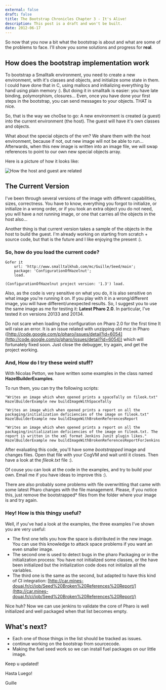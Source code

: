 ```yaml
---
external: false
draft: false
title: The Bootstrap Chronicles Chapter 3 - It's Alive!
description: This post is a draft and won't be built.
date: 2012-06-17
---
```


So now that you now a bit what the bootstrap is about and what are some of the problems to face. I'll show you some solutions and progress for **real**.

## How does the bootstrap implementation work
To bootstrap a Smalltalk environment, you need to create a new environment, with it's classes and objects, and initialize some state in them. I could have done that in C, using mallocs and initializing everything by hand using plain memory :). But doing it in smalltalk is easier: you have late binding, polymorphism, closures... Even, once you have done your first steps in the bootstrap, you can send messages to your objects. THAT is nice.

So, that is the way we cho0se to go: A new environment is created (a guest) into the current environment (the host). The guest will have it's own classes and objects.

What about the special objects of the vm? We share them with the host environment, because if not, out new image will not be able to run... Afterwards, when this new image is written into an image file, we will swap references to point to our own new special objects array.

Here is a picture of how it looks like:

![How the host and guest are related](http://playingwithobjects.files.wordpress.com/2012/06/bootstrap-strategy.png)

## The Current Version
I've been through several versions of the image with different capabilities, sizes, correctness. You have to know, everything you forgot to initialize, or initialize in a wrong order, or if you took an extra object you do not need, you will have a not running image, or one that carries all the objects in the host also...

Another thing is that current version takes a sample of the objects in the host to build the guest. I'm already working on starting from scratch + source code, but that is the future and I like enjoying the present :).
### So, how do you load the current code?
```smalltalk
Gofer it
    url: 'http://www.smalltalkhub.com/mc/Guille/Seed/main';
    package: 'ConfigurationOfHazelnut';
    load.

(ConfigurationOfHazelnut project version: '1.3') load.
```

Also, as the code is very sensitive on what you do, it is also sensitive on what image you're running it on. If you play with it in a wrong/different image, you will have different/unexpected results. So, I suggest you to use the same image as me for testing it: **Latest Pharo 2.0**. In particular, I've tested it on versions 20133 and 20134.

Do not scare when loading the configuration on Pharo 2.0 for the first time It will raise an error. It is an issue related with unzipping old mcz in Pharo ([http://code.google.com/p/pharo/issues/detail?id=6054](http://code.google.com/p/pharo/issues/detail?id=6054)) which will fortunately fixed soon. Just close the debugger, try again, and get the project working.

### And, How do I try these weird stuff?
With Nicolas Petton, we have written some examples in the class named **HazelBuilderExamples**.

To run them, you can try the following scripts:

```smalltalk
"Writes an image which when opened prints a spaceTally on fileok.txt"
HazelBuilderExample new buildImageWithSpaceTally

"Writes an image which when opened prints a report on all the packaging/initialization deficiencies of the image on fileok.txt"
HazelBuilderExample new buildImageWithBrokenReferencesReport

"Writes an image which when opened prints a report on all the packaging/initialization deficiencies of the image on fileok.txt. The report is written in the xml format Jenkins Junit plugin likes."
HazelBuilderExample new buildImageWithBrokenReferencesReportForJenkins
```

After evaluating this code, you'll have some *bootstrapped* image and changes files. Open that file with your CogVM and wait until it closes. Then have a look at the *fileok.txt* file :).

Of couse you can look at the code in the examples, and try to build your own. Email me if you have ideas to improve this :).

There are also probably some problems with file overwritting that came with some latest Pharo changes with the file management. Please, if you notice this, just remove the bootstrapped* files from the folder where your image is and try again.
### Hey! How is this thingy useful?
Well, if you've had a look at the examples, the three examples I've shown you are very useful:

- The first one tells you how the space is distributed in the new image. You can use this knowledge to attack space problems if you want an even smaller image.
- The second one is used to detect bugs in the pharo Packaging or in the initialization process: You have not initialized some classes, or the have been initialized but the initialization code does not initialize all the variables.
- The third one is the same as the second, but adapted to have this kind of CI integration: [http://car.mines-douai.fr/ci/job/Seed%20Broken%20References%20Report/](http://car.mines-douai.fr/ci/job/Seed%20Broken%20References%20Report/)

Nice huh? Now we can use jenkins to validate the core of Pharo is well initialized and well packaged when that list becomes empty.
## What's next?

- Each one of those things in the list should be tracked as issues.
- continue working on the bootstrap from sourcecode.
- Making the fuel seed work so we can install fuel packages on our little image.

Keep u updated!

Hasta Luego!

Guille

